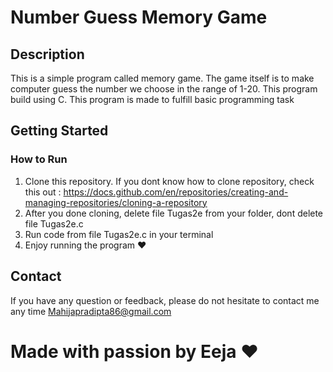 # Number Guess Memory Game

## Description

This is a simple program called memory game. The game itself is to make computer guess the number we choose in the range of 1-20. This program build using C. This program is made to fulfill basic programming task

## Getting Started

### How to Run

1. Clone this repository. If you dont know how to clone repository, check this out :
   https://docs.github.com/en/repositories/creating-and-managing-repositories/cloning-a-repository
2. After you done cloning, delete file Tugas2e from your folder, dont delete file Tugas2e.c
3. Run code from file Tugas2e.c in your terminal
4. Enjoy running the program ❤️

## Contact

If you have any question or feedback, please do not hesitate to contact me any time
Mahijapradipta86@gmail.com

# Made with passion by Eeja ❤️

